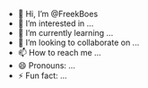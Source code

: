 - 👋 Hi, I’m @FreekBoes
- 👀 I’m interested in ...
- 🌱 I’m currently learning ...
- 💞️ I’m looking to collaborate on ...
- 📫 How to reach me ...
- 😄 Pronouns: ...
- ⚡ Fun fact: ...

<!---
FreekBoes/FreekBoes is a ✨ special ✨ repository because its `README.md` (this file) appears on your GitHub profile.
You can click the Preview link to take a look at your changes.
--->
